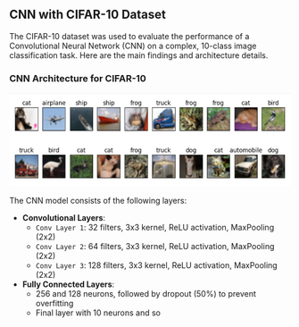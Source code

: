 ## CNN with CIFAR-10 Dataset

The CIFAR-10 dataset was used to evaluate the performance of a Convolutional Neural Network (CNN) on a complex, 10-class image classification task. Here are the main findings and architecture details.

### CNN Architecture for CIFAR-10

![Display 20 images in a grid with class names as titles](image_cifar.png)

The CNN model consists of the following layers:

- **Convolutional Layers**:
  - `Conv Layer 1`: 32 filters, 3x3 kernel, ReLU activation, MaxPooling (2x2)
  - `Conv Layer 2`: 64 filters, 3x3 kernel, ReLU activation, MaxPooling (2x2)
  - `Conv Layer 3`: 128 filters, 3x3 kernel, ReLU activation, MaxPooling (2x2)
- **Fully Connected Layers**:
  - 256 and 128 neurons, followed by dropout (50%) to prevent overfitting
  - Final layer with 10 neurons and so
